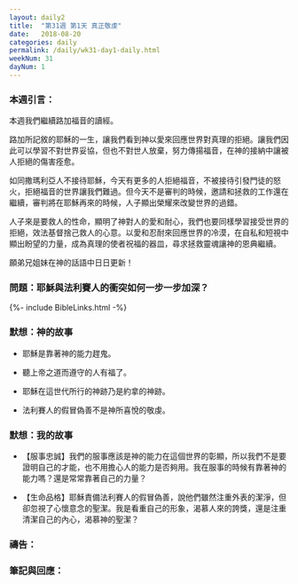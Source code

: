 ```yaml
---
layout: daily2
title:  "第31週 第1天 真正敬虔"
date:   2018-08-20
categories: daily
permalink: /daily/wk31-day1-daily.html
weekNum: 31
dayNum: 1
---
```


### 本週引言：
本週我們繼續路加福音的讀經。

路加所記敘的耶穌的一生，讓我們看到神以愛來回應世界對真理的拒絕。讓我們因此可以學習不對世界妥協，但也不對世人放棄，努力傳揚福音，在神的接納中讓被人拒絕的傷害痊愈。

如同撒瑪利亞人不接待耶穌，今天有更多的人拒絕福音，不被接待引發門徒的怒火，拒絕福音的世界讓我們難過。但今天不是審判的時候，邀請和拯救的工作還在繼續，審判將在耶穌再來的時候，人子顯出榮耀來改變世界的過錯。

人子來是要救人的性命，顯明了神對人的愛和耐心，我們也要同樣學習接受世界的拒絕，效法基督捨己救人的心意。以愛和忍耐來回應世界的冷漠，在自私和短視中顯出盼望的力量，成為真理的使者祝福的器皿，尋求拯救靈魂讓神的恩典繼續。

願弟兄姐妹在神的話語中日日更新！

### 問題：耶穌與法利賽人的衝突如何一步一步加深？

{%- include BibleLinks.html -%}

### 默想：神的故事 
+ 耶穌是靠著神的能力趕鬼。

+ 聽上帝之道而遵守的人有福了。

+ 耶穌在這世代所行的神跡乃是約拿的神跡。

+ 法利賽人的假冒偽善不是神所喜悅的敬虔。

### 默想：我的故事
+ 【服事忠誠】我們的服事應該是神的能力在這個世界的彰顯，所以我們不是要證明自己的才能，也不用擔心人的能力是否夠用。我在服事的時候有靠著神的能力嗎？還是常常靠著自己的力量？

+ 【生命品格】耶穌責備法利賽人的假冒偽善，說他們雖然注重外表的潔淨，但卻忽視了心懷意念的聖潔。我是看重自己的形象，渴慕人來的誇獎，還是注重清潔自己的內心，渴慕神的聖潔？

### 禱告：

### 筆記與回應：
